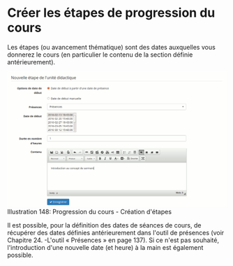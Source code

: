 # Créer les étapes de progression du cours

Les étapes \(ou avancement thématique\) sont des dates auxquelles vous donnerez le cours \(en particulier le contenu de la section définie antérieurement\).

![](../../.gitbook/assets/image224%20%281%29.png)Illustration 148: Progression du cours - Création d'étapes

Il est possible, pour la définition des dates de séances de cours, de récupérer des dates définies antérieurement dans l'outil de présences \(voir Chapitre 24. -L'outil « Présences » en page 137\). Si ce n'est pas souhaité, l'introduction d'une nouvelle date \(et heure\) à la main est également possible.

